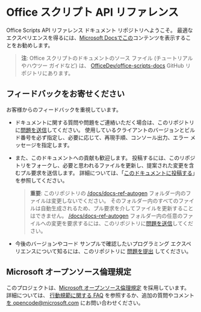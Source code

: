 # <a name="office-scripts-api-reference"></a>Office スクリプト API リファレンス

Office Scripts API リファレンス ドキュメント リポジトリへようこそ。 最適なエクスペリエンスを得るには、[Microsoft Docsでこの](https://docs.microsoft.com/javascript/api/office-scripts/overview)コンテンツを表示することをお勧めします。

> **注**: Office スクリプトのドキュメントのソース ファイル (チュートリアルやハウツー ガイドなど) は、 [OfficeDev/office-scripts-docs](https://github.com/OfficeDev/office-scripts-docs) GitHub リポジトリにあります。

## <a name="give-us-your-feedback"></a>フィードバックをお寄せください

お客様からのフィードバックを重視しています。

* ドキュメントに関する質問や問題をご連絡いただく場合は、このリポジトリに[問題を送信](https://github.com/OfficeDev/office-scripts-docs-reference/issues)してください。 使用しているクライアントのバージョンとビルド番号を必ず指定し、必要に応じて、再現手順、コンソール出力、エラー メッセージを指定します。

* また、このドキュメントへの貢献も歓迎します。 投稿するには、このリポジトリをフォークし、必要と思われるファイルを更新し、提案された変更を含むプル要求を送信します。 詳細については、「[このドキュメントに投稿する](Contributing.md)」を参照してください。

    > **重要**: このリポジトリの [/docs/docs-ref-autogen](https://github.com/OfficeDev/office-scripts-docs-reference/tree/master/docs/docs-ref-autogen) フォルダー内のファイルは変更しないでください。 そのフォルダー内のすべてのファイルは自動生成されるため、プル要求を介してファイルを更新することはできません。 [/docs/docs-ref-autogen](https://github.com/OfficeDev/office-scripts-docs-reference/tree/master/docs/docs-ref-autogen) フォルダー内の任意のファイルへの変更を要求するには、このリポジトリに[問題を送信](https://github.com/OfficeDev/office-scripts-docs-reference/issues)してください。

* 今後のバージョンやコード サンプルで確認したいプログラミング エクスペリエンスについて知るには、このリポジトリに [問題を提出](https://github.com/OfficeDev/office-scripts-docs-reference/issues) してください。

## <a name="microsoft-open-source-code-of-conduct"></a>Microsoft オープンソース倫理規定

このプロジェクトは、[Microsoft オープンソース倫理規定](https://opensource.microsoft.com/codeofconduct/) を採用しています。
詳細については、 [行動規範に関する FAQ](https://opensource.microsoft.com/codeofconduct/faq/) を参照するか、追加の質問やコメント [を opencode@microsoft.com](mailto:opencode@microsoft.com) にお問い合わせください。

